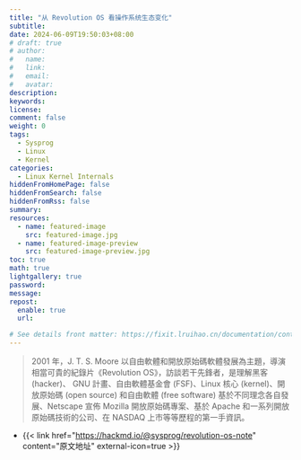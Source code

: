 ```yaml
---
title: "从 Revolution OS 看操作系统生态变化"
subtitle:
date: 2024-06-09T19:50:03+08:00
# draft: true
# author:
#   name:
#   link:
#   email:
#   avatar:
description:
keywords:
license:
comment: false
weight: 0
tags:
  - Sysprog
  - Linux
  - Kernel
categories:
  - Linux Kernel Internals
hiddenFromHomePage: false
hiddenFromSearch: false
hiddenFromRss: false
summary:
resources:
  - name: featured-image
    src: featured-image.jpg
  - name: featured-image-preview
    src: featured-image-preview.jpg
toc: true
math: true
lightgallery: true
password:
message:
repost:
  enable: true
  url:

# See details front matter: https://fixit.lruihao.cn/documentation/content-management/introduction/#front-matter
---
```


> 2001 年，J. T. S. Moore 以自由軟體和開放原始碼軟體發展為主題，導演相當可貴的紀錄片《Revolution OS》，訪談若干先鋒者，是理解黑客 (hacker)、 GNU 計畫、自由軟體基金會 (FSF)、Linux 核心 (kernel)、開放原始碼 (open source) 和自由軟體 (free software) 基於不同理念各自發展、Netscape 宣佈 Mozilla 開放原始碼專案、基於 Apache 和一系列開放原始碼技術的公司、在 NASDAQ 上市等等歷程的第一手資訊。

<!--more-->

- {{< link href="https://hackmd.io/@sysprog/revolution-os-note" content="原文地址" external-icon=true >}}
